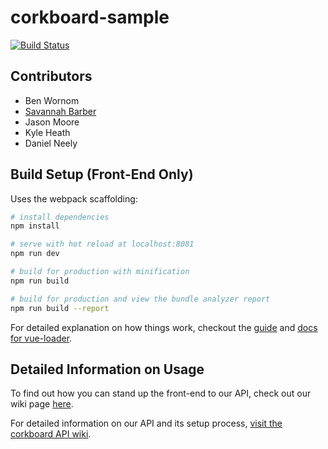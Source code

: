 # corkboard-sample

[![Build Status](https://travis-ci.org/acstech/corkboard-sample.svg?branch=master)](https://travis-ci.org/acstech/corkboard-sample)

## Contributors		

* Ben Wornom		
* [Savannah Barber](https://github.com/SBarber95)		
* Jason Moore		
* Kyle Heath		
* Daniel Neely

## Build Setup (Front-End Only)

Uses the webpack scaffolding:

``` bash
# install dependencies
npm install

# serve with hot reload at localhost:8081
npm run dev

# build for production with minification
npm run build

# build for production and view the bundle analyzer report
npm run build --report
```

For detailed explanation on how things work, checkout the [guide](http://vuejs-templates.github.io/webpack/) and [docs for vue-loader](http://vuejs.github.io/vue-loader).

## Detailed Information on Usage

To find out how you can stand up the front-end to our API, check out our wiki page [here](https://github.com/acstech/corkboard-sample/wiki).

For detailed information on our API and its setup process, [visit the corkboard API wiki](https://github.com/acstech/corkboard/wiki).
